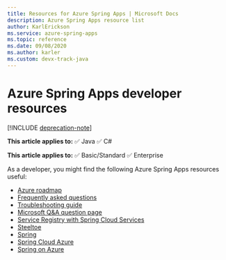 ```yaml
---
title: Resources for Azure Spring Apps | Microsoft Docs
description: Azure Spring Apps resource list
author: KarlErickson
ms.service: azure-spring-apps
ms.topic: reference
ms.date: 09/08/2020
ms.author: karler
ms.custom: devx-track-java
---
```


# Azure Spring Apps developer resources

[!INCLUDE [deprecation-note](../includes/deprecation-note.md)]

**This article applies to:** ✅ Java ✅ C#

**This article applies to:** ✅ Basic/Standard ✅ Enterprise

As a developer, you might find the following Azure Spring Apps resources useful:

* [Azure roadmap](https://azure.microsoft.com/updates)
* [Frequently asked questions](./faq.md)
* [Troubleshooting guide](./troubleshoot.md)
* [Microsoft Q&A question page](/answers/topics/azure-spring-cloud.html)
* [Service Registry with Spring Cloud Services](https://techdocs.broadcom.com/us/en/vmware-tanzu/spring/spring-cloud-services-for-cloud-foundry/3-2/scs-tanzu/service-registry-index.html)
* [Steeltoe](https://steeltoe.io/)
* [Spring](https://spring.io/)
* [Spring Cloud Azure](https://spring.io/projects/spring-cloud-azure)
* [Spring on Azure](/azure/developer/java/spring-framework/)
